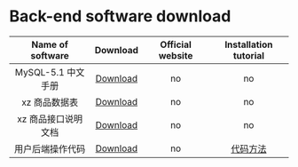 # Back-end software download

| Name of software | Download | Official website | Installation tutorial |
| :------: | :------: | :------: |:------: |
| MySQL-5.1 中文手册 | [Download](https://images.chibamai.xyz/compression/Rear-end/MySQL-5.1.chm) | no | no |
| xz 商品数据表 | [Download](https://images.chibamai.xyz/compression/Rear-end/xz.zip) | no | no |
| xz 商品接口说明文档 | [Download](https://images.chibamai.xyz/compression/Rear-end/Interface-Description.docx) | no | no |
| 用户后端操作代码 | [Download](https://images.chibamai.xyz/compression/Rear-end/xz_user.zip) | no | [代码方法](/frontend/Express/xz.html) |

<!-- 内容布局  直接复制粘贴即可 -->
<!-- |  | [Download](/download/) | no | no | -->
